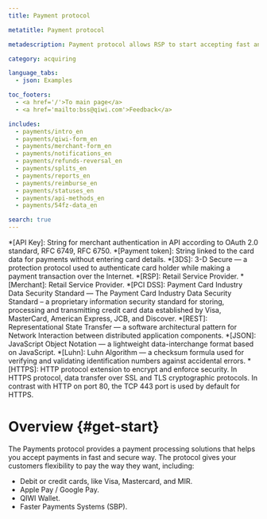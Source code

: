 ```yaml
---
title: Payment protocol

metatitle: Payment protocol

metadescription: Payment protocol allows RSP to start accepting fast and secure payments from their customers' credit cards.

category: acquiring

language_tabs:
  - json: Examples

toc_footers:
  - <a href='/'>To main page</a>
  - <a href='mailto:bss@qiwi.com'>Feedback</a>

includes:
  - payments/intro_en
  - payments/qiwi-form_en
  - payments/merchant-form_en
  - payments/notifications_en
  - payments/refunds-reversal_en
  - payments/splits_en
  - payments/reports_en
  - payments/reimburse_en
  - payments/statuses_en
  - payments/api-methods_en
  - payments/54fz-data_en

search: true
---
```


 *[API Key]: String for merchant authentication in API according to OAuth 2.0 standard, RFC 6749, RFC 6750.
 *[Payment token]: String linked to the card data for payments without entering card details.
*[3DS]: 3-D Secure — a protection protocol used to authenticate card holder while making a payment transaction over the Internet.
*[RSP]: Retail Service Provider.
*[Merchant]: Retail Service Provider.
*[PCI DSS]: Payment Card Industry Data Security Standard — The Payment Card Industry Data Security Standard – a proprietary information security standard for storing, processing and transmitting credit card data established by Visa, MasterCard, American Express, JCB, and Discover.
*[REST]: Representational State Transfer — a software architectural pattern for Network Interaction between distributed application components.
*[JSON]: JavaScript Object Notation — a lightweight data-interchange format based on JavaScript.
*[Luhn]: Luhn Algorithm — a checksum formula used for verifying and validating identification numbers against accidental errors.
*[HTTPS]: HTTP protocol extension to encrypt and enforce security. In HTTPS protocol, data transfer over SSL and TLS cryptographic protocols. In contrast with HTTP on port 80, the TCP 443 port is used by default for HTTPS.

# Overview {#get-start}

The Payments protocol provides a payment processing solutions that helps you accept payments in fast and secure way. The protocol gives your customers flexibility to pay the way they want, including:

* Debit or credit cards, like Visa, Mastercard, and MIR.
* Apple Pay / Google Pay.
* QIWI Wallet.
* Faster Payments Systems (SBP).
